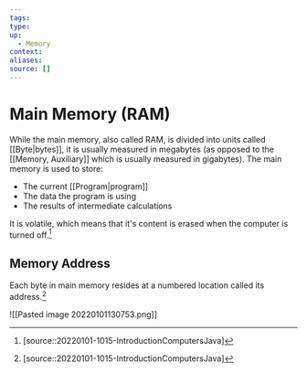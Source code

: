 ```yaml
---
tags:
type:
up:
  - Memory
context:
aliases:
source: []
---
```


# Main Memory (RAM)

While the main memory, also called RAM, is divided into units called [[Byte|bytes]], it is usually measured in megabytes (as opposed to the [[Memory, Auxiliary]] which is usually measured in gigabytes). The main memory is used to store:

- The current [[Program|program]]
- The data the program is using
- The results of intermediate calculations

It is volatile, which means that it's content is erased when the computer is turned off.[^1]

## Memory Address

Each byte in main memory resides at a numbered location called its address.[^1]

![[Pasted image 20220101130753.png]]

[^1]: [source::20220101-1015-IntroductionComputersJava]
